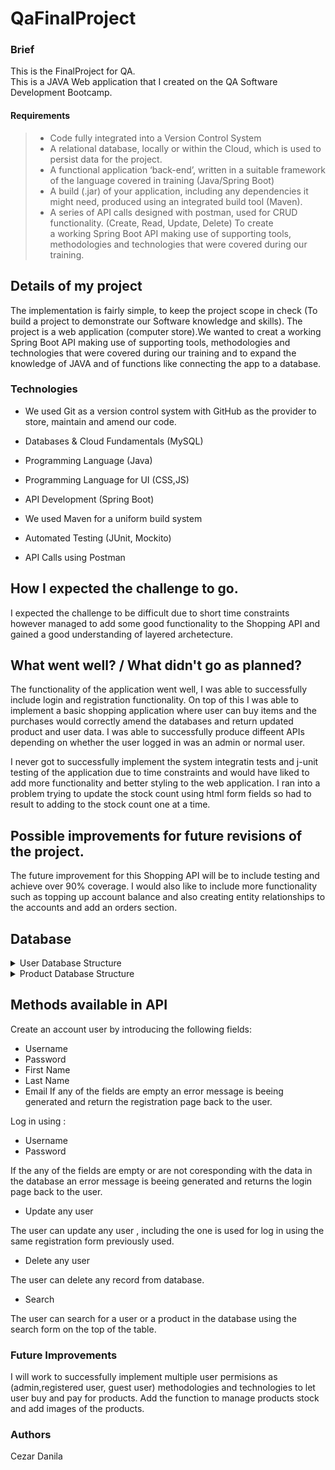 # QaFinalProject
### Brief
This is the FinalProject for QA.  
This is a JAVA Web application that I created on the QA Software Development Bootcamp.

#### Requirements
> -	Code fully integrated into a Version Control System 
> -	A relational database, locally or within the Cloud, which is used to persist data for the project.
> -	A functional application ‘back-end’, written in a suitable framework of the language covered in training (Java/Spring Boot)
> -	A build (.jar) of your application, including any dependencies it might need, produced using an integrated build tool (Maven).
> -	A series of API calls designed with postman, used for CRUD functionality. (Create, Read, Update, Delete)
To create  
a working Spring Boot API making use of supporting tools, methodologies and technologies that were
covered during our training. 


## Details of my project
The implementation is fairly simple, to keep the project scope in check (To build a project to demonstrate our Software knowledge and skills). 
The project is a web application (computer store).We wanted to creat a working Spring Boot API making use of supporting tools, methodologies and technologies that were
covered during our training and to expand the knowledge of JAVA and of functions like connecting the app to a database. 
 
### Technologies
* We used Git as a version control system with GitHub as the provider to store, maintain and amend our code. 

* Databases & Cloud Fundamentals (MySQL)

* Programming Language (Java)

* Programming Language for UI (CSS,JS)

* API Development (Spring Boot)

* We used Maven for a uniform build system

* Automated Testing (JUnit, Mockito)

* API Calls using Postman



## How I expected the challenge to go.

I expected the challenge to be difficult due to short time constraints however managed to add some good functionality to the Shopping API and gained a good understanding of layered archetecture. 


## What went well? / What didn't go as planned?

The functionality of the application went well, I was able to successfully include login and registration functionality. On top of this I was able to implement a basic shopping application where user can buy items and the purchases would correctly amend the databases and return updated product and user data. I was able to successfully produce diffeent APIs depending on whether the user logged in was an admin or normal user. 

I never got to successfully implement the system integratin tests and j-unit testing of the application due to time constraints and would have liked to add more functionality and better styling to the web application. I ran into a problem trying to update the stock count using html form fields so had to result to adding to the stock count one at a time.

## Possible improvements for future revisions of the project.
The future improvement for this Shopping API will be to include testing and achieve over 90% coverage. I would also like to include more functionality such as topping up account balance and also creating entity relationships to the accounts and add an orders section.

## Database
<details>
<summary> User Database Structure </summary>
  
![](https://github.com/AliG-123/MyProjectShoppingApp/blob/main/Final%20Project%20Shopping%20App/UserDatabaseStructure.png?raw=true)
</details>
 
<details>
<summary> Product Database Structure </summary>
  
![](https://github.com/AliG-123/MyProjectShoppingApp/blob/main/Final%20Project%20Shopping%20App/ProductDatabaseStructure.png?raw=true)
</details>
 
  
## Methods available in API

Create an account user by introducing the following fields:
* Username
* Password
* First Name
* Last Name 
* Email
If any of the fields are empty an error message is beeing generated and return the registration page back to the user.

Log in using :
* Username
* Password

If the any of the fields are empty or are not coresponding with the data in the database an error message is beeing generated and returns the login page back to the user.

* Update any user 

The user can update any user , including the one is used for log in using the same registration form previously used.

* Delete any user

The user can delete any record from database.

* Search

The user can search for a user or a product in the database using the search form on the top of the table.



### Future Improvements
I will work to successfully implement multiple user permisions as (admin,registered user, guest user) methodologies and technologies to let user buy and pay for products.
Add the function to manage products stock and add images of the products.

### Authors
Cezar Danila
  
